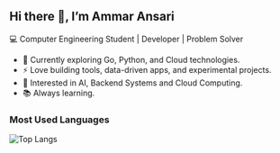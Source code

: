 ## Hi there 👋, I’m Ammar Ansari

💻 Computer Engineering Student | Developer | Problem Solver

- 🌱 Currently exploring Go, Python, and Cloud technologies.
- ⚡ Love building tools, data-driven apps, and experimental projects.
- 🚀 Interested in AI, Backend Systems and Cloud Computing. 
- 📚 Always learning.
### Most Used Languages

![Top Langs](https://github-readme-stats.vercel.app/api/top-langs/?username=ammargit93&hide=html,css,kvlang&layout=compact&theme=tokyonight)
